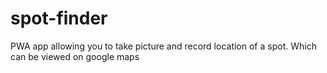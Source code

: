 # spot-finder
PWA app allowing you to take picture and record location of a spot. Which can be viewed on google maps
